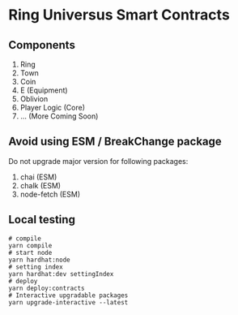 # Ring Universus Smart Contracts

## Components

1. Ring
2. Town
3. Coin
4. E (Equipment)
5. Oblivion
6. Player Logic (Core)
7. ... (More Coming Soon)

## Avoid using ESM / BreakChange package

Do not upgrade major version for following packages:

1. chai (ESM)
2. chalk (ESM)
3. node-fetch (ESM)

## Local testing

```shell
# compile
yarn compile
# start node
yarn hardhat:node
# setting index
yarn hardhat:dev settingIndex
# deploy
yarn deploy:contracts
# Interactive upgradable packages
yarn upgrade-interactive --latest
```
